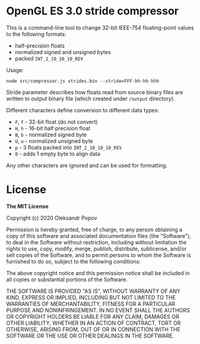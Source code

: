 # OpenGL ES 3.0 stride compressor

This is a command-line tool to change 32-bit IEEE-754 floating-point values to the following formats:

- half-precision floats
- normalized signed and unsigned bytes
- packed `INT_2_10_10_10_REV`

Usage:

```
node src/compressor.js strides.bin --stride=FFF-hh-hh-hhh
```

Stride parameter describes how floats read from source binary files are written to output binary file (which created under `/output` directory).

Different characters define conversion to different data types:
- `F`, `f` - 32-bit float (do not convert)
- `H`, `h` - 16-bit half precision float
- `B`, `b` - normalized signed byte
- `U`, `u` - normalized unsigned byte
- `p` - 3 floats packed into `INT_2_10_10_10_REV`
- `0` - adds 1 empty byte to align data

Any other characters are ignored and can be used for formatting.

# License

**The MIT License**

Copyright (c) 2020 Oleksandr Popov

Permission is hereby granted, free of charge, to any person obtaining a copy of this software and associated documentation files (the "Software"), to deal in the Software without restriction, including without limitation the rights to use, copy, modify, merge, publish, distribute, sublicense, and/or sell copies of the Software, and to permit persons to whom the Software is furnished to do so, subject to the following conditions:

The above copyright notice and this permission notice shall be included in all copies or substantial portions of the Software.

THE SOFTWARE IS PROVIDED "AS IS", WITHOUT WARRANTY OF ANY KIND, EXPRESS OR IMPLIED, INCLUDING BUT NOT LIMITED TO THE WARRANTIES OF MERCHANTABILITY, FITNESS FOR A PARTICULAR PURPOSE AND NONINFRINGEMENT. IN NO EVENT SHALL THE AUTHORS OR COPYRIGHT HOLDERS BE LIABLE FOR ANY CLAIM, DAMAGES OR OTHER LIABILITY, WHETHER IN AN ACTION OF CONTRACT, TORT OR OTHERWISE, ARISING FROM, OUT OF OR IN CONNECTION WITH THE SOFTWARE OR THE USE OR OTHER DEALINGS IN THE SOFTWARE.
